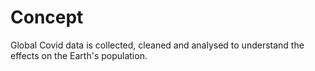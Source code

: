 # Concept

Global Covid data is collected, cleaned and analysed to understand the effects on the Earth's population.
